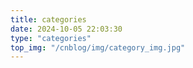 ```yaml
---
title: categories
date: 2024-10-05 22:03:30
type: "categories"
top_img: "/cnblog/img/category_img.jpg"
---
```

